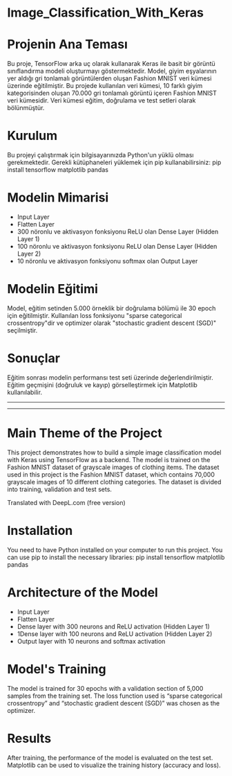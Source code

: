 # Image_Classification_With_Keras

# Projenin Ana Teması
Bu proje, TensorFlow arka uç olarak kullanarak Keras ile basit bir görüntü sınıflandırma modeli oluşturmayı göstermektedir. Model, giyim eşyalarının yer aldığı gri tonlamalı görüntülerden oluşan Fashion MNIST veri kümesi üzerinde eğitilmiştir. Bu projede kullanılan veri kümesi, 10 farklı giyim kategorisinden oluşan 70.000 gri tonlamalı görüntü içeren Fashion MNIST veri kümesidir. Veri kümesi eğitim, doğrulama ve test setleri olarak bölünmüştür.

# Kurulum
Bu projeyi çalıştırmak için bilgisayarınızda Python'un yüklü olması gerekmektedir. Gerekli kütüphaneleri yüklemek için pip kullanabilirsiniz:
pip install tensorflow matplotlib pandas

# Modelin Mimarisi
<ul>
  <li>Input Layer</li>
  <li>Flatten Layer</li>
  <li>300 nöronlu ve aktivasyon fonksiyonu ReLU olan Dense Layer (Hidden Layer 1)</li>
  <li>100 nöronlu ve aktivasyon fonksiyonu ReLU olan Dense Layer (Hidden Layer 2)</li>
  <li>10 nöronlu ve aktivasyon fonksiyonu softmax olan Output Layer</li>
</ul>

# Modelin Eğitimi
Model, eğitim setinden 5.000 örneklik bir doğrulama bölümü ile 30 epoch için eğitilmiştir. Kullanılan loss fonksiyonu "sparse categorical crossentropy"dir ve optimizer olarak "stochastic gradient descent (SGD)" seçilmiştir.

# Sonuçlar
Eğitim sonrası modelin performansı test seti üzerinde değerlendirilmiştir. Eğitim geçmişini (doğruluk ve kayıp) görselleştirmek için Matplotlib kullanılabilir.

----
----

# Main Theme of the Project
This project demonstrates how to build a simple image classification model with Keras using TensorFlow as a backend. The model is trained on the Fashion MNIST dataset of grayscale images of clothing items. The dataset used in this project is the Fashion MNIST dataset, which contains 70,000 grayscale images of 10 different clothing categories. The dataset is divided into training, validation and test sets.

Translated with DeepL.com (free version)
# Installation
You need to have Python installed on your computer to run this project. You can use pip to install the necessary libraries:
pip install tensorflow matplotlib pandas

# Architecture of the Model
<ul>
  <li>Input Layer</li>
  <li>Flatten Layer</li>
  <li>Dense layer with 300 neurons and ReLU activation (Hidden Layer 1)</li>
  <li>1Dense layer with 100 neurons and ReLU activation (Hidden Layer 2)</li>
  <li>Output layer with 10 neurons and softmax activation</li>
</ul>

# Model's Training
The model is trained for 30 epochs with a validation section of 5,000 samples from the training set. The loss function used is “sparse categorical crossentropy” and “stochastic gradient descent (SGD)” was chosen as the optimizer.

# Results
After training, the performance of the model is evaluated on the test set. Matplotlib can be used to visualize the training history (accuracy and loss).
